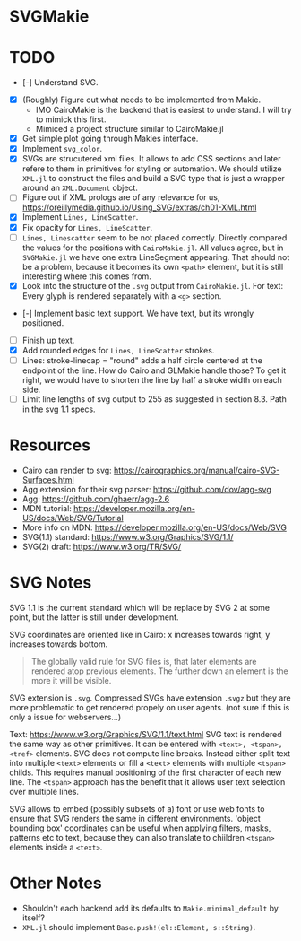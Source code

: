 # SVGMakie

# TODO
- [-] Understand SVG.
- [x] (Roughly) Figure out what needs to be implemented from Makie.
  - IMO CairoMakie is the backend that is easiest to understand. I will try to mimick this first.
  - Mimiced a project structure similar to CairoMakie.jl
- [x] Get simple plot going through Makies interface.
- [x] Implement `svg_color`.
- [x] SVGs are strucutered xml files. It allows to add CSS sections and later refere to them
  in primitives for styling or automation. We should utilize `XML.jl` to construct the files
  and build a SVG type that is just a wrapper around an `XML.Document` object.
- [ ] Figure out if XML prologs are of any relevance for us,
  https://oreillymedia.github.io/Using_SVG/extras/ch01-XML.html
- [x] Implement `Lines, LineScatter`.
- [x] Fix opacity for `Lines, LineScatter`.
- [ ] `Lines, Linescatter` seem to be not placed correctly.
  Directly compared the values for the positions with `CairoMakie.jl`.
  All values agree, but in `SVGMakie.jl` we have one extra LineSegment appearing.
  That should not be a problem, because it becomes its own `<path>` element, but it is
  still interesting where this comes from.
- [x] Look into the structure of the `.svg` output from `CairoMakie.jl`.
  For text: Every glyph is rendered separately with a `<g>` section.
- [-] Implement basic text support.
  We have text, but its wrongly positioned.
- [ ] Finish up text.
- [x] Add rounded edges for `Lines, LineScatter` strokes.
- [ ] Lines: stroke-linecap = "round" adds a half circle centered at the endpoint of the line.
  How do Cairo and GLMakie handle those? To get it right, we would have to shorten the line by
  half a stroke width on each side.
- [ ] Limit line lengths of svg output to 255 as suggested in section 8.3. Path in the svg 1.1 specs.

# Resources

- Cairo can render to svg: https://cairographics.org/manual/cairo-SVG-Surfaces.html
- Agg extension for their svg parser: https://github.com/dov/agg-svg
- Agg: https://github.com/ghaerr/agg-2.6
- MDN tutorial: https://developer.mozilla.org/en-US/docs/Web/SVG/Tutorial
- More info on MDN: https://developer.mozilla.org/en-US/docs/Web/SVG
- SVG(1.1) standard: https://www.w3.org/Graphics/SVG/1.1/
- SVG(2) draft: https://www.w3.org/TR/SVG/

# SVG Notes

SVG 1.1 is the current standard which will be replace by SVG 2 at some point, but the latter
is still under development.

SVG coordinates are oriented like in Cairo: x increases towards right, y increases
towards bottom.

> The globally valid rule for SVG files is, that later elements are rendered atop previous
> elements. The further down an element is the more it will be visible.

SVG extension is `.svg`. Compressed SVGs have extension `.svgz` but they are more problematic
to get rendered propely on user agents. (not sure if this is only a issue for webservers...)

Text: https://www.w3.org/Graphics/SVG/1.1/text.html
SVG text is rendered the same way as other primitives. It can be entered with
`<text>, <tspan>, <tref>` elements. SVG does not compute line breaks.
Instead either split text into multiple `<text>` elements or
fill a `<text>` elements with multiple `<tspan>` childs. This requires manual positioning
of the first character of each new line.
The `<tspan>` approach has the benefit that it allows user text selection over multiple lines.

SVG allows to embed (possibly subsets of a) font or use web fonts to ensure that SVG
renders the same in different environments.
'object bounding box' coordinates can be useful when applying filters, masks, patterns etc
to text, because they can also translate to chiildren `<tspan>` elements inside a `<text>`.

# Other Notes

- Shouldn't each backend add its defaults to `Makie.minimal_default` by itself?
- `XML.jl` should implement `Base.push!(el::Element, s::String)`.

